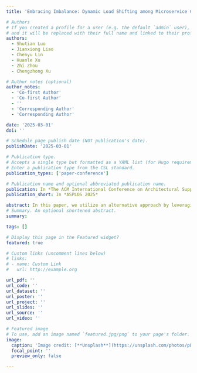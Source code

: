 ```yaml
---
title: 'Embracing Imbalance: Dynamic Load Shifting among Microservice Containers in Shared Clusters'

# Authors
# If you created a profile for a user (e.g. the default `admin` user), write the username (folder name) here
# and it will be replaced with their full name and linked to their profile.
authors:
  - Shutian Luo
  - Jianxiong Liao
  - Chenyu Lin
  - Huanle Xu
  - Zhi Zhou
  - Chengzhong Xu

# Author notes (optional)
author_notes:
  - 'Co-first Author'
  - 'Co-first Author'
  - ''
  - 'Corresponding Author'
  - 'Corresponding Author'

date: '2025-03-01'
doi: ''

# Schedule page publish date (NOT publication's date).
publishDate: '2025-03-01'

# Publication type.
# Accepts a single type but formatted as a YAML list (for Hugo requirements).
# Enter a publication type from the CSL standard.
publication_types: ['paper-conference']

# Publication name and optional abbreviated publication name.
publication: In *The ACM International Conference on Architectural Support for Programming Languages and Operating Systems (ASPLOS) 2025*
publication_short: In *ASPLOS 2025*

abstract: In this paper, we utilize an alternative approach by leveraging load imbalance. The central concept involves the dynamic load shifting across microservice containers with a focus on imbalance awareness. However, achieving seamless integration between load shifting and resource scaling, while accommodating the demands of partial connection between upstream and downstream containers, remains a challenge. To address this challenge, we introduce Imbres—a new microservice system that optimizes load shifting, connection management, and resource scaling in tandem. One significant advantage of Imbres lies in its rapid responsiveness, relying solely on online gradients of latency, eliminating the need for offline profiling. Evaluation using real microservice benchmarks reveals that Imbres reduces resource allocation by up to 62% and decreases SLA violation probability by up to 82%, compared to state-of-the-art systems.
# Summary. An optional shortened abstract.
summary: 

tags: []

# Display this page in the Featured widget?
featured: true

# Custom links (uncomment lines below)
# links:
# - name: Custom Link
#   url: http://example.org

url_pdf: ''
url_code: ''
url_dataset: ''
url_poster: ''
url_project: ''
url_slides: ''
url_source: ''
url_video: ''

# Featured image
# To use, add an image named `featured.jpg/png` to your page's folder.
image:
  caption: 'Image credit: [**Unsplash**](https://unsplash.com/photos/pLCdAaMFLTE)'
  focal_point: ''
  preview_only: false

---
```



